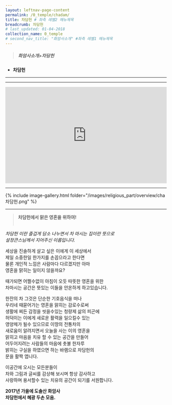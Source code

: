 ```yaml
---
layout: leftnav-page-content
permalink: /0_temple/chadam/
title: 차담헌 # 좌측 레벨2 메뉴제목
breadcrumb: 차담헌 
# last_updated: 01-04-2018 
collection_name: 0_temple
# second_nav_title: "화암사소개" #좌측 레벨1 메뉴제목
---
```


> ##### **화암사소개>차담헌**

* **차담헌**
---
---
<iframe width="100%"
        height="300"
        src="https://youtube.com/embed/eLLwpnl7vKI?t=16"
        frameborder="0"      
        controls="1"  
        allowfullscreen></iframe>

---

{% include image-gallery.html folder="/images/religious_part/overview/cha차담헌.png" %}

---

> **차담헌에서 맑은 영혼을 위하여!**<br><br>

*차담헌 이란 즐겁게 담소 나누면서 차 마시는 집이란 뜻으로<br>
설정큰스님께서 지어주신 이름입니다.*<br>

세상을 진솔하게 살고 싶은 이에게 이 세상에서<br>
제일 소중한일 한가지를 손꼽으라고 한다면<br>
물론 개인적 느낌은 사람마다 다르겠지만 아마<br>
영혼을 맑히는 일이지 않을까요?<br>

때가되면 어쩔수없이 아침이 오듯 따뜻한 영혼을 위한<br>
차마시는 공간은 뜻있는 이들을 안온하게 하고있습니다.<br>

한잔의 차 그것은 단순한 기호음식을 떠나<br>
우리네 때묻어가는 영혼을 맑히는 감로수로써<br>
생활에 찌든 감정을 씻을수있는 청량제 삶의 피곤에<br>
허덕이는 이에게 새로운 활력을 일으킬수 있는<br>
영양제가 될수 있으므로 이땅의 전통차의<br>
새로움이 알려지면서 오늘을 사는 이의 영혼을<br>
맑히고 마음을 치유 할 수 있는 공간을 만들어<br>
어두어지려는 사람들의 마음에 촛불 한자루<br>
밝히는 구실을 하였으면 하는 바램으로 차담헌의<br>
문을 활짝 엽니다.

이공간에 오시는 모든분들이<br>
차와 그림과 글씨를 감상해 보시며 항상 감사하고<br>
사랑하며 용서할수 있는 치유의 공간이 되기를 서원합니다.

**2017년 가을에 도솔산 화암사**<br>
**차담헌에서 혜광 두손 모음.**<br>
